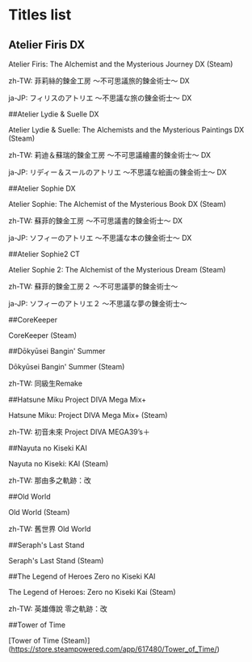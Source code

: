 # Titles list

## Atelier Firis DX

Atelier Firis: The Alchemist and the Mysterious Journey DX (Steam)

zh-TW: 菲莉絲的鍊金工房 ～不可思議旅的鍊金術士～ DX

ja-JP: フィリスのアトリエ ～不思議な旅の錬金術士～ DX

##Atelier Lydie & Suelle DX

Atelier Lydie & Suelle: The Alchemists and the Mysterious Paintings DX (Steam)

zh-TW: 莉迪＆蘇瑞的鍊金工房 ～不可思議繪畫的鍊金術士～ DX

ja-JP: リディー＆スールのアトリエ ～不思議な絵画の錬金術士～ DX

##Atelier Sophie DX

Atelier Sophie: The Alchemist of the Mysterious Book DX (Steam)

zh-TW: 蘇菲的鍊金工房 ～不可思議書的鍊金術士～ DX

ja-JP: ソフィーのアトリエ ～不思議な本の錬金術士～ DX

##Atelier Sophie2 CT

Atelier Sophie 2: The Alchemist of the Mysterious Dream (Steam)

zh-TW: 蘇菲的鍊金工房２ ～不可思議夢的鍊金術士～

ja-JP: ソフィーのアトリエ２ ～不思議な夢の錬金術士～

##CoreKeeper

CoreKeeper  (Steam)

##Dōkyūsei Bangin' Summer

Dōkyūsei Bangin' Summer  (Steam)

zh-TW: 同級生Remake

##Hatsune Miku Project DIVA Mega Mix+

Hatsune Miku: Project DIVA Mega Mix+ (Steam)

zh-TW: 初音未來 Project DIVA MEGA39’s＋

##Nayuta no Kiseki KAI

Nayuta no Kiseki: KAI (Steam)

zh-TW: 那由多之軌跡：改

##Old World

Old World (Steam)

zh-TW: 舊世界 Old World

##Seraph's Last Stand

Seraph's Last Stand (Steam)

##The Legend of Heroes Zero no Kiseki KAI

The Legend of Heroes: Zero no Kiseki Kai (Steam)

zh-TW: 英雄傳說 零之軌跡：改

##Tower of Time

[Tower of Time (Steam)] (https://store.steampowered.com/app/617480/Tower_of_Time/)
